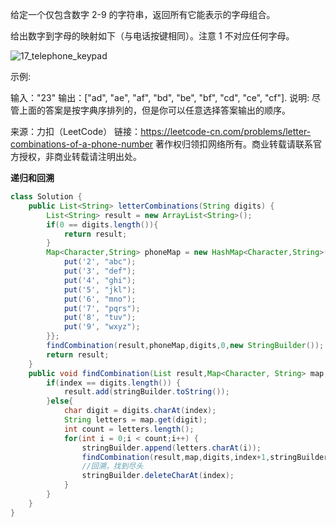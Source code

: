 给定一个仅包含数字 2-9 的字符串，返回所有它能表示的字母组合。

给出数字到字母的映射如下（与电话按键相同）。注意 1 不对应任何字母。

![17_telephone_keypad](http://cdn.qingtianblog.com/pic/2020/09/03/17_telephone_keypad.png)

示例:

输入："23"
输出：["ad", "ae", "af", "bd", "be", "bf", "cd", "ce", "cf"].
说明:
尽管上面的答案是按字典序排列的，但是你可以任意选择答案输出的顺序。

来源：力扣（LeetCode）
链接：https://leetcode-cn.com/problems/letter-combinations-of-a-phone-number
著作权归领扣网络所有。商业转载请联系官方授权，非商业转载请注明出处。

**递归和回溯**

```java
class Solution {
    public List<String> letterCombinations(String digits) {
        List<String> result = new ArrayList<String>();
        if(0 == digits.length()){
            return result;
        }
        Map<Character,String> phoneMap = new HashMap<Character,String>(){{
            put('2', "abc");
            put('3', "def");
            put('4', "ghi");
            put('5', "jkl");
            put('6', "mno");
            put('7', "pqrs");
            put('8', "tuv");
            put('9', "wxyz");
        }};
        findCombination(result,phoneMap,digits,0,new StringBuilder());
        return result;
    }
    public void findCombination(List result,Map<Character, String> map,String digits,int index,StringBuilder stringBuilder){
        if(index == digits.length()) {
            result.add(stringBuilder.toString());
        }else{
            char digit = digits.charAt(index);
            String letters = map.get(digit);
            int count = letters.length();
            for(int i = 0;i < count;i++) {
                stringBuilder.append(letters.charAt(i));
                findCombination(result,map,digits,index+1,stringBuilder);
                //回溯，找到尽头
                stringBuilder.deleteCharAt(index);
            }
        }
    }
}
```


